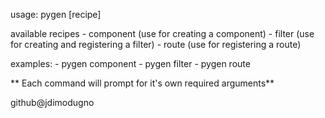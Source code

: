 usage: pygen [recipe]

  available recipes
    - component (use for creating a component)
    - filter (use for creating and registering a filter)
    - route (use for registering a route)

  examples:
    - pygen component
    - pygen filter
    - pygen route

  ** Each command will prompt for it's own required arguments**

  github@jdimodugno
  